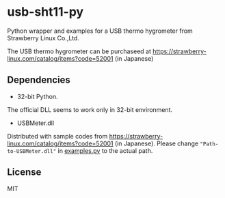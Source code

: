 # usb-sht11-py
Python wrapper and examples for a USB thermo hygrometer from Strawberry Linux Co.,Ltd.

The USB thermo hygrometer can be purchaseed at https://strawberry-linux.com/catalog/items?code=52001 (in Japanese)

## Dependencies
- 32-bit Python.

The official DLL seems to work only in 32-bit environment.

- USBMeter.dll

Distributed with sample codes from https://strawberry-linux.com/catalog/items?code=52001 (in Japanese). Please change ``"Path-to-USBMeter.dll"`` in [examples.py](./examples.py) to the actual path.

## License
MIT
